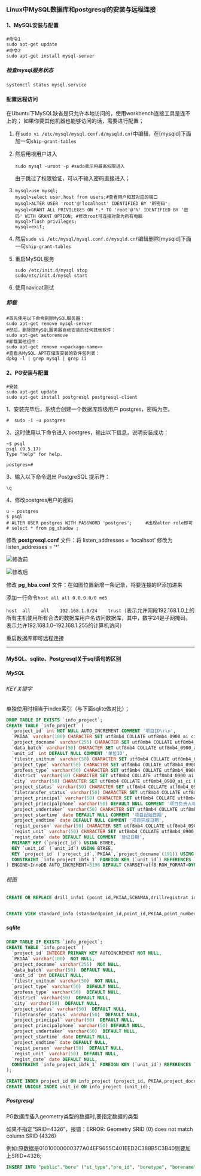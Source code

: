 ### Linux中MySQL数据库和postgresql的安装与远程连接

#### 1、MySQL安装与配置

```shell
#命令1
sudo apt-get update
#命令2
sudo apt-get install mysql-server
```

##### 检查mysql服务状态

```shell
systemctl status mysql.service
```

#### 配置远程访问

在Ubuntu下MySQL缺省是只允许本地访问的，使用workbench连接工具是连不上的；
如果你要其他机器也能够访问的话，需要进行配置；

1. 在`sudo vi /etc/mysql/mysql.conf.d/mysqld.cnf`中编辑，在[mysqld]下面加一句`ship-grant-tables`

2. 然后用根用户进入

   ```shell
   sudo mysql -uroot -p	#sudo表示用最高权限进入
   ```

   由于跳过了权限验证，可以不输入密码直接进入；

3. ```shell
   mysql>use mysql;
   mysql>select user,host from users;#查看用户和其对应的端口
   mysql>ALTER USER 'root'@'localhost' IDENTIFIED BY '新密码';
   mysql>GRANT ALL PRIVILEGES ON *.* TO 'root'@'%' IDENTIFIED BY '密码' WITH GRANT OPTION; #修改root可连接对象为所有电脑
   mysql>flush privileges;
   mysql>exit;
   ```

4. 然后`sudo vi /etc/mysql/mysql.conf.d/mysqld.cnf`编辑删除[mysqld]下面一句`ship-grant-tables`

5. 重启MySQL服务

   ```shell
   sudo /etc/init.d/mysql stop
   sudo/etc/init.d/mysql start
   ```

6. 使用navicat测试

##### 卸载

```shell
#首先使用以下命令删除MySQL服务器：
sudo apt-get remove mysql-server
#然后，删除随MySQL服务器自动安装的任何其他软件：
sudo apt-get autoremove
#卸载其他组件：
sudo apt-get remove <<package-name>>
#查看从MySQL APT存储库安装的软件包列表：
dpkg -l | grep mysql | grep ii
```



#### 2、PG安装与配置

```shell
#安装
sudo apt-get update
sudo apt-get install postgresql postgresql-client
```

1、安装完毕后，系统会创建一个数据库超级用户 postgres，密码为空。

```shell
#  sudo -i -u postgres
```

2、这时使用以下命令进入 postgres，输出以下信息，说明安装成功：

```shell
~$ psql
psql (9.5.17)
Type "help" for help.

postgres=# 
```

3、输入以下命令退出 PostgreSQL 提示符：

```shell
\q
```

4、修改postgres用户的密码

```shell
u - postgres
$ psql
# ALTER USER postgres WITH PASSWORD 'postgres';		#出现alter role即可
# select * from pg_shadow ;
```

修改 **postgresql.conf** 文件：将 listen_addresses = ‘localhsot’ 修改为 listen_addresses = ‘*’

![修改前](https://img-blog.csdnimg.cn/20200903095301493.png?x-oss-process=image/watermark,type_ZmFuZ3poZW5naGVpdGk,shadow_10,text_aHR0cHM6Ly9ibG9nLmNzZG4ubmV0L3poYW5namlhbjg2NDE=,size_16,color_FFFFFF,t_70#pic_center)

![修改后](https://img-blog.csdnimg.cn/20200903095310990.png?x-oss-process=image/watermark,type_ZmFuZ3poZW5naGVpdGk,shadow_10,text_aHR0cHM6Ly9ibG9nLmNzZG4ubmV0L3poYW5namlhbjg2NDE=,size_16,color_FFFFFF,t_70#pic_center)

修改 **pg_hba.conf** 文件：在如图位置新增一条记录，将要连接的IP添加进来

添加一行命令`host all all 0.0.0.0/0 md5`

`host  all    all    192.168.1.0/24    trust`（表示允许网段192.168.1.0上的所有主机使用所有合法的数据库用户名访问数据库，其中，数字24是子网掩码，表示允许192.168.1.0–192.168.1.255的计算机访问）

重启数据库即可远程连接



---

#### MySQL、sqlite、Postgresql关于sql语句的区别

##### MySQL

###### KEY关键字

单独使用时相当于index索引（与下面sqlite做对比）；

```sql
DROP TABLE IF EXISTS `info_project`;
CREATE TABLE `info_project` (
  `project_id` int NOT NULL AUTO_INCREMENT COMMENT '项目ID\r\n',
  `PKIAA` varchar(100) CHARACTER SET utf8mb4 COLLATE utf8mb4_0900_ai_ci NOT NULL COMMENT '项目统一编号\r\n',
  `project_docname` varchar(255) CHARACTER SET utf8mb4 COLLATE utf8mb4_0900_ai_ci NOT NULL COMMENT '项目报告名称',
  `data_batch` varchar(50) CHARACTER SET utf8mb4 COLLATE utf8mb4_0900_ai_ci DEFAULT NULL COMMENT '资料批次',
  `unit_id` int DEFAULT NULL COMMENT '单位ID',
  `filestr_unitnum` varchar(50) CHARACTER SET utf8mb4 COLLATE utf8mb4_0900_ai_ci NOT NULL COMMENT '档案保管单位编号',
  `project_type` varchar(50) CHARACTER SET utf8mb4 COLLATE utf8mb4_0900_ai_ci DEFAULT NULL COMMENT '项目类型',
  `profess_type` varchar(50) CHARACTER SET utf8mb4 COLLATE utf8mb4_0900_ai_ci DEFAULT NULL COMMENT '专业类别',
  `district` varchar(50) CHARACTER SET utf8mb4 COLLATE utf8mb4_0900_ai_ci DEFAULT NULL COMMENT '所在行政区',
  `city` varchar(50) CHARACTER SET utf8mb4 COLLATE utf8mb4_0900_ai_ci DEFAULT NULL COMMENT '所在城市',
  `project_status` varchar(50) CHARACTER SET utf8mb4 COLLATE utf8mb4_0900_ai_ci DEFAULT NULL COMMENT '项目运行状况',
  `filetransfer_status` varchar(50) CHARACTER SET utf8mb4 COLLATE utf8mb4_0900_ai_ci DEFAULT NULL COMMENT '档案汇交状况',
  `project_principal` varchar(50) CHARACTER SET utf8mb4 COLLATE utf8mb4_0900_ai_ci DEFAULT NULL COMMENT '项目负责人',
  `project_principalphone` varchar(50) DEFAULT NULL COMMENT '项目负责人电话',
  `project_undertaker` varchar(50) CHARACTER SET utf8mb4 COLLATE utf8mb4_0900_ai_ci DEFAULT NULL COMMENT '项目承担单位',
  `project_startime` date DEFAULT NULL COMMENT '项目起始日期',
  `project_endtime` date DEFAULT NULL COMMENT '项目完成日期',
  `regist_person` varchar(50) CHARACTER SET utf8mb4 COLLATE utf8mb4_0900_ai_ci DEFAULT NULL COMMENT '登记人',
  `regist_unit` varchar(50) CHARACTER SET utf8mb4 COLLATE utf8mb4_0900_ai_ci DEFAULT NULL COMMENT '登记单位',
  `regist_date` date DEFAULT NULL COMMENT '登记日期',
  PRIMARY KEY (`project_id`) USING BTREE,
  KEY `unit_id` (`unit_id`) USING BTREE,
  KEY `project_id` (`project_id`,`PKIAA`,`project_docname`(191)) USING BTREE,
  CONSTRAINT `info_project_ibfk_1` FOREIGN KEY (`unit_id`) REFERENCES `info_fmunit` (`unit_id`) ON DELETE CASCADE ON UPDATE CASCADE
) ENGINE=InnoDB AUTO_INCREMENT=3196 DEFAULT CHARSET=utf8 ROW_FORMAT=DYNAMIC;
```

###### 视图

```sql
CREATE OR REPLACE drill_info1 (point_id,PKIAA,SCHAMAA,drillregistrat_id,drill_category,drillaudit_id,approval_status) AS SELECT info_point.point_id,info_point.PKIAA,info_point.SCHAMAA,explore_drillregist.drillregistrat_id,explore_drillregist.drill_category,explore_drillaudit.drillaudit_id,explore_drillaudit.approval_status FROM info_point a,explore_drillregist b,explore_drillaudit c WHERE a.point_id=b.point_id,b.drillregistrat_id=c.registrat_id;


CREATE VIEW standard_info (standardpoint_id,point_id,PKIAA,point_number,STKCAF,STKCAG,Splaneco_sys,SGCJCBJ,Selevation_datum,select_status) AS FROM info_standardpoint.standardpoint_id,info_standardpoint.point_id,info_standardpoint.PKIAA,info_standardpoint.point_number,info_standardpoint.STKCAF,info_standardpoint.STKCAG,info_standardpoint.Splaneco_sys,info_standardpoint.SGCJCBJ,info_standardpoint.Selevation_datum,explore_drillaudit.select_status FROM info_standardpoint,explore_drillaudit WHERE info_standardpoint.PKIAA=explore_drillaudit.PKIAA AND info_standardpoint.point_number=explore_drillaudit.drill_number;

```



##### sqlite

```sql
DROP TABLE IF EXISTS `info_project`;
CREATE TABLE `info_project` (
  `project_id` INTEGER PRIMARY KEY AUTOINCREMENT NOT NULL,
  `PKIAA` varchar(100)  NOT NULL,
  `project_docname` varchar(255)  NOT NULL,
  `data_batch` varchar(50)  DEFAULT NULL,
  `unit_id` int DEFAULT NULL,
  `filestr_unitnum` varchar(50)  NOT NULL,
  `project_type` varchar(50)  DEFAULT NULL,
  `profess_type` varchar(50)  DEFAULT NULL,
  `district` varchar(50)  DEFAULT NULL,
  `city` varchar(50)  DEFAULT NULL,
  `project_status` varchar(50)  DEFAULT NULL,
  `filetransfer_status` varchar(50)  DEFAULT NULL,
  `project_principal` varchar(50)  DEFAULT NULL,
  `project_principalphone` varchar(50) DEFAULT NULL,
  `project_undertaker` varchar(50)  DEFAULT NULL,
  `project_startime` date DEFAULT NULL,
  `project_endtime` date DEFAULT NULL,
  `regist_person` varchar(50)  DEFAULT NULL,
  `regist_unit` varchar(50)  DEFAULT NULL,
  `regist_date` date DEFAULT NULL,
  CONSTRAINT `info_project_ibfk_1` FOREIGN KEY (`unit_id`) REFERENCES `info_fmunit` (`unit_id`) ON DELETE CASCADE ON UPDATE CASCADE
);

CREATE INDEX project_id ON info_project (project_id, PKIAA,project_docname);
CREATE UNIQUE INDEX unit_id ON info_project (unit_id);
```



##### Postgresql

PG数据库插入geometry类型的数据时,要指定数据的类型

如果不指定“SRID=4326”，报错：ERROR: Geometry SRID (0) does not match column SRID (4326)

例如:原数据是01010000000377A04EF9655C401EED2C388B5C3B40则要加上SRID=4326;

```sql
INSERT INTO "public"."bore" ("st_type","pro_id", "boretype", "borename", "prefix", "sectionnum", "offset", "boreheight", "borey", "borex", "posdescrib", "worksitename", "bore_depth", "recorddate", "checkdate", "recorder", "checker", "remarks", "borelat", "borelon") VALUES ('SRID=4326;01010000000377A04EF9655C401EED2C388B5C3B40', 1, '机动钻孔',  'Jz-Ⅲ2105-187529-8', 'DK', 187529.082951, 7.455399, 155.692657, 3054673.824000, 504207.067400, '田', '罗家塘特大桥', 39.009998, '2021/10/07', '2021/10/10','王圣', '万济华', NULL, 27.361499, 113.593341);
```

